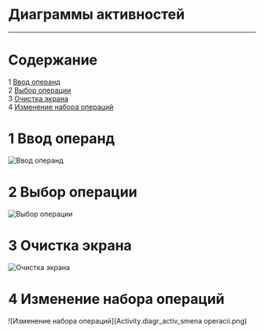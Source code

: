 # Диаграммы активностей
---
# Содержание
1 [Ввод операнд](#oper)  
2 [Выбор операции](#znak)  
3 [Очистка экрана](#clear)  
4 [Изменение набора операций](#change)

<a name="oper"/>

# 1 Ввод операнд
![Ввод операнд](Activity.diagr_activ_vvod_dannyx.png)

<a name="znak"/>

# 2 Выбор операции
![Выбор операции](Activity.diagr_activ_vibor_operacii.png)

<a name="clear"/>

# 3 Очистка экрана
![Очистка экрана](Activity.diagr_activ_udalenie.png)

<a name="change"/>

# 4 Изменение набора операций
![Изменение набора операций](Activity.diagr_activ_smena operacii.png)

